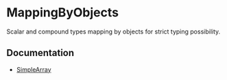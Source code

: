 MappingByObjects
================

Scalar and compound types mapping by objects for strict typing possibility.

Documentation
-------------

 - [SimpleArray][1]


  [1]: https://github.com/bocharsky-bw/MappingByObjects/blob/master/Type/Compound/README.md